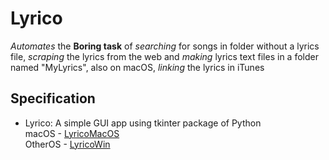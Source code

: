 # Lyrico

_Automates_ the **Boring task** of _searching_ for songs in folder without a lyrics file, _scraping_ the lyrics from the web and _making_ lyrics text files in a folder named "MyLyrics", also on macOS, _linking_ the lyrics in iTunes

## Specification

- Lyrico: A simple GUI app using tkinter package of Python
<br>macOS - [LyricoMacOS](LyricoMacOS)</br>
OtherOS - [LyricoWin](LyricoWin)
 
